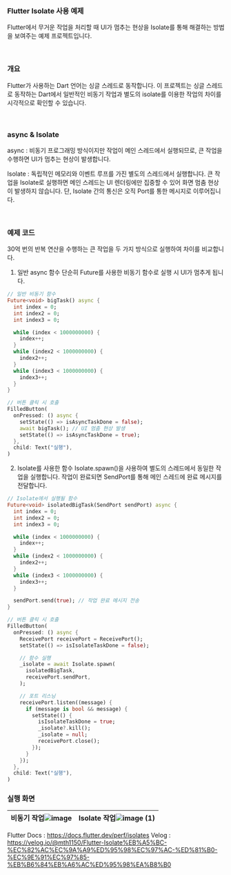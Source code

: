 ### Flutter Isolate 사용 예제

Flutter에서 무거운 작업을 처리할 때 UI가 멈추는 현상을 Isolate를 통해 해결하는 방법을 보여주는 예제 프로젝트입니다.

<br>

### 개요

Flutter가 사용하는 Dart 언어는 싱글 스레드로 동작합니다.
이 프로젝트는 싱글 스레드로 동작하는 Dart에서 일반적인 비동기 작업과 별도의 isolate를 이용한 작업의 차이를 시각적으로 확인할 수 있습니다.

<br>

### async & Isolate

async : 비동기 프로그래밍 방식이지만 작업이 메인 스레드에서 실행되므로, 큰 작업을 수행하면 UI가 멈추는 현상이 발생합니다.

Isolate : 독립적인 메모리와 이벤트 루프를 가진 별도의 스레드에서 실행합니다. 큰 작업을 Isolate로 실행하면 메인 스레드는 UI 렌더링에만 집중할 수 있어 화면 멈춤 현상이 발생하지 않습니다. 단, Isolate 간의 통신은 오직 Port를 통한 메시지로 이루어집니다.

<br>

### 예제 코드
30억 번의 반복 연산을 수행하는 큰 작업을 두 가지 방식으로 실행하여 차이를 비교합니다.

1. 일반 async 함수
단순히 Future를 사용한 비동기 함수로 실행 시 UI가 멈추게 됩니다.

```dart
// 일반 비동기 함수
Future<void> bigTask() async {
  int index = 0;
  int index2 = 0;
  int index3 = 0;

  while (index < 1000000000) {
    index++;
  }
  while (index2 < 1000000000) {
    index2++;
  }
  while (index3 < 1000000000) {
    index3++;
  }
}

// 버튼 클릭 시 호출
FilledButton(
  onPressed: () async {
    setState(() => isAsyncTaskDone = false);
    await bigTask(); // UI 멈춤 현상 발생
    setState(() => isAsyncTaskDone = true);
  },
  child: Text("실행"),
)
```

2. Isolate를 사용한 함수
Isolate.spawn()을 사용하여 별도의 스레드에서 동일한 작업을 실행합니다.
작업이 완료되면 SendPort를 통해 메인 스레드에 완료 메시지를 전달합니다.

```dart
// Isolate에서 실행될 함수
Future<void> isolatedBigTask(SendPort sendPort) async {
  int index = 0;
  int index2 = 0;
  int index3 = 0;

  while (index < 1000000000) {
    index++;
  }
  while (index2 < 1000000000) {
    index2++;
  }
  while (index3 < 1000000000) {
    index3++;
  }

  sendPort.send(true); // 작업 완료 메시지 전송
}

// 버튼 클릭 시 호출
FilledButton(
  onPressed: () async {
    ReceivePort receivePort = ReceivePort();
    setState(() => isIsolateTaskDone = false);

    // 함수 실행
    _isolate = await Isolate.spawn(
      isolatedBigTask,
      receivePort.sendPort,
    );

    // 포트 리스닝
    receivePort.listen((message) {
      if (message is bool && message) {
        setState(() {
          isIsolateTaskDone = true;
          _isolate?.kill();
          _isolate = null;
          receivePort.close();
        });
      }
    });
  },
  child: Text("실행"),
)
```

### 실행 화면
비동기 작업![image](https://github.com/user-attachments/assets/5d95600e-ffaf-4898-ae57-35d2e75195ed)|Isolate 작업![image (1)](https://github.com/user-attachments/assets/e62c71b2-bf97-43c6-873c-50a4b9a48afd)|
---|---|

Flutter Docs : https://docs.flutter.dev/perf/isolates
Velog : https://velog.io/@mth1150/Flutter-Isolate%EB%A5%BC-%EC%82%AC%EC%9A%A9%ED%95%98%EC%97%AC-%ED%81%B0-%EC%9E%91%EC%97%85-%EB%B6%84%EB%A6%AC%ED%95%98%EA%B8%B0
